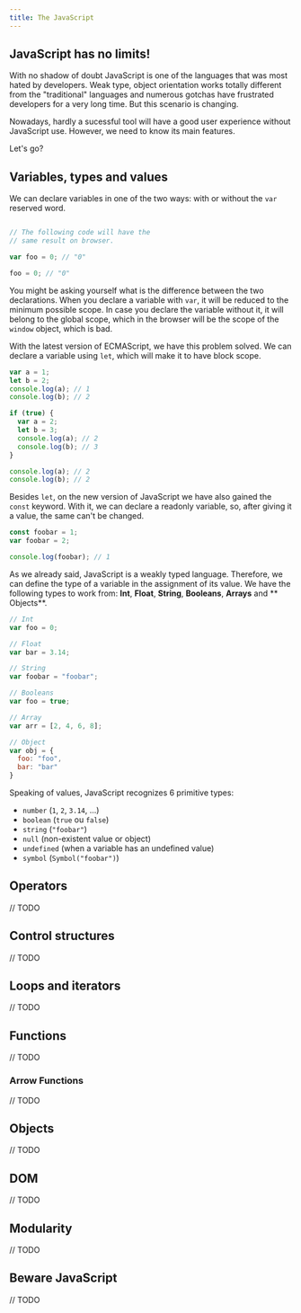```yaml
---
title: The JavaScript
---
```


## JavaScript has no limits!

With no shadow of doubt JavaScript is one of the languages that was most hated by developers. Weak type, object orientation works totally different from the "traditional" languages and numerous gotchas have frustrated developers for a very long time. But this scenario is changing.

Nowadays, hardly a sucessful tool will have a good user experience without JavaScript use. However, we need to know its main features.

Let's go?

## Variables, types and values

We can declare variables in one of the two ways: with or without the `var` reserved word.

```javascript

// The following code will have the
// same result on browser.

var foo = 0; // "0"

foo = 0; // "0"
```

You might be asking yourself what is the difference between the two declarations. When you declare a variable with `var`, it will be reduced to the minimum possible scope. In case you declare the variable without it, it will belong to the global scope, which in the browser will be the scope of the `window` object, which is bad.

With the latest version of ECMAScript, we have this problem solved. We can declare a variable using `let`, which will make it to have block scope.

```javascript
var a = 1;
let b = 2;
console.log(a); // 1
console.log(b); // 2

if (true) {
  var a = 2;
  let b = 3;
  console.log(a); // 2
  console.log(b); // 3
}

console.log(a); // 2
console.log(b); // 2
```

Besides `let`, on the new version of JavaScript we have also gained the `const` keyword. With it, we can declare a readonly variable, so, after giving it a value, the same can't be changed.

```javascript
const foobar = 1;
var foobar = 2;

console.log(foobar); // 1
```

As we already said, JavaScript is a weakly typed language. Therefore, we can define the type of a variable in the assignment of its value. We have the following types to work from: **Int**, **Float**, **String**, **Booleans**, **Arrays** and ** Objects**.

```javascript
// Int
var foo = 0;

// Float
var bar = 3.14;

// String
var foobar = "foobar";

// Booleans
var foo = true;

// Array
var arr = [2, 4, 6, 8];

// Object
var obj = {
  foo: "foo",
  bar: "bar"
}
```

Speaking of values, JavaScript recognizes 6 primitive types:

- `number` (`1`, `2`, `3.14`, ...)
- `boolean` (`true` ou `false`)
- `string` (`"foobar"`)
- `null` (non-existent value or object)
- `undefined` (when a variable has an undefined value)
- `symbol` (`Symbol("foobar")`)

## Operators

// TODO

## Control structures

// TODO

## Loops and iterators

// TODO

## Functions

// TODO

### Arrow Functions

// TODO

## Objects

// TODO

## DOM

// TODO

## Modularity

// TODO

## Beware JavaScript

// TODO
